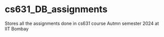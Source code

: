 # cs631_DB_assignments
Stores all the assignments done in cs631 course Autmn semester 2024 at IIT Bombay
